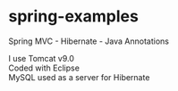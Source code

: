 # spring-examples
Spring MVC - Hibernate - Java Annotations

I use Tomcat v9.0<br>
Coded with Eclipse<br>
MySQL used as a server for Hibernate
